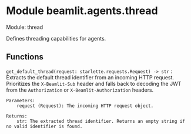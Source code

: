 Module beamlit.agents.thread
============================
Module: thread

Defines threading capabilities for agents.

Functions
---------

`get_default_thread(request: starlette.requests.Request) ‑> str`
:   Extracts the default thread identifier from an incoming HTTP request.
    Prioritizes the `X-Beamlit-Sub` header and falls back to decoding the JWT
    from the `Authorization` or `X-Beamlit-Authorization` headers.
    
    Parameters:
        request (Request): The incoming HTTP request object.
    
    Returns:
        str: The extracted thread identifier. Returns an empty string if no valid identifier is found.